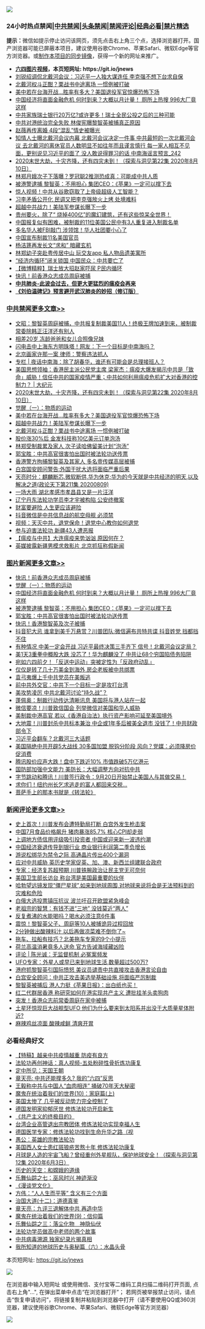 ![](https://raw.githubusercontent.com/fqnews/bnews/master/64photo/fqnews-qr.jpg)

<div id="tt">
<h3>24小时热点禁闻|<a href="#%E4%B8%AD%E5%85%B1%E7%A6%81%E9%97%BB%E6%9B%B4%E5%A4%9A%E6%96%87%E7%AB%A0">中共禁闻</a>|<a href="#%E5%9B%BE%E7%89%87%E6%96%B0%E9%97%BB%E6%9B%B4%E5%A4%9A%E6%96%87%E7%AB%A0">头条禁闻</a>|<a href="#%E6%96%B0%E9%97%BB%E8%AF%84%E8%AE%BA%E6%9B%B4%E5%A4%9A%E6%96%87%E7%AB%A0">禁闻评论|<a href="#%E5%BF%85%E7%9C%8B%E7%BB%8F%E5%85%B8%E5%A5%BD%E6%96%87">经典必看|<a href="/video.md#%E7%A6%81%E7%89%87%E7%B2%BE%E9%80%89">禁片精选</a></h3>
<div><b>提示：</b>微信如提示停止访问该网页，须先点击右上角三个点，选择浏览器打开。国产浏览器可能已屏蔽本项目，建议使用谷歌Chrome、苹果Safari、微软Edge等官方浏览器。或<a href="https://github.com/fqnews/bnews/blob/master/%E5%88%B6%E4%BD%9Cgit%E7%A6%81%E9%97%BB%E9%95%9C%E5%83%8F.md">制作本项目的同步镜像</a>，获得一个新的网址来推广。</div>
<ul>
<li><b><a href="http://d1.bdrive.tk/64.mp4" target="_blank">六四图片视频</a>，本页短网址: https://git.io/jnews</b></li>
<li><a href="/cnnews/20200810/1377494.md">刘锐绍调侃北戴河会议：习近平一人独大谋连任 李克强不想下台求自保 </a></li>
<li><a href="/cbnews/20200810/1377582.md">北戴河权斗正酣？栗战书中途离场 一惯例被打破</a></li>
<li><a href="/cbnews/20200810/1377667.md">美中若在台海开战…胜率有多大？美国退役军官惊爆恐怖下场</a></li>
<li><a href="/topimagenews/20200810/1377710.md">中国经济将直面金融危机 何时到来？大概以月计量！ 厕所上热搜 996大厂竟这样</a></li>
<li><a href="/bannedvideo/20200810/1377484.md">中共家族瑞士银行20万亿?或许更多！瑞士全民公投之后的三种可能</a></li>
<li><a href="/cnnews/20200810/1377599.md">中共对港统治完全失败 林俊宪曝黎智英被捕真正原因</a></li>
<li><a href="/yule/20200810/1377602.md">赵薇再传离婚 4段“混乱”情史被曝光</a></li>
<li><a href="/comments/20200810/1377784.md">知情人士曝北戴河会议内幕 北戴河会议决定一件事 中共最短的一次北戴河会议 去北戴河的离休官员人数明显不如往年而且谨言慎行 每一家人相互不见面，更别说见习近平的面了 没人敢说得罪习的话 中南海谣言预言_242</a></li>
<li><a href="/cbnews/20200810/1377773.md">2020末世大劫，十灾齐降，还有四灾未到！（探索与洞见第22集 2020年8月10日）</a></li>
<li><a href="/cnnews/hknews/20200810/1377596.md">林郑月娥次子下落曝？罗冠聪2推测恐成真：可能成中共人质</a></li>
<li><a href="/topimagenews/20200810/1377628.md">被港警逮捕 黎智英：不用担心 集团CEO：《苹果》一定可以撑下去</a></li>
<li><a href="/cnnews/20200810/1377512.md">惊人视频！中共从谷歌窃取了上帝级超级人工智能？</a></li>
<li><a href="/cnnews/20200810/1377702.md">习李矛盾公开化 民调又把李克强放火上烤 处境难料</a></li>
<li><a href="/cbnews/20200810/1377583.md">超越中共战力！美陆军参谋长曝下一步</a></li>
<li><a href="/ssgc/20200811/1377873.md">贵州要火，除了“ 烧掉400亿”的魔幻建筑，还有这些惊呆全世界！</a></li>
<li><a href="/headline/20200810/1377842.md">中国报复似有困难，被制裁的11位美国公民中有3人重复进入制裁名单</a></li>
<li><a href="/cnnews/20200810/1377714.md">多名华人被FBI敲门 涉领馆！华人社团要小心了</a></li>
<li><a href="/worldnews/20200810/1377683.md">中国宣布制裁11名美国官员</a></li>
<li><a href="/ssgc/20200810/1377634.md">杨洁篪再发长文“求和” 暗藏玄机</a></li>
<li><a href="/cnnews/20200810/1377562.md">林郑幼子突赴粤传居中山 玩交友app 私人物品遗美寓所</a></li>
<li><a href="/comments/20200810/1377719.md">“经济内循环”闭关锁国 中国民众：中共要亡了</a></li>
<li><a href="/comments/20200810/1377720.md">【微博精粹】瑞士放大招赵家吓尿 P民内循环</a></li>
<li><a href="/topimagenews/20200811/1377855.md">快讯！前香港众志成员周庭被捕</a></li>
<li><b><a href="/comments/20200211/1275071.md" target="_blank">中共肺炎-此波会过去，但更大更猛烈的瘟疫会再来</a></b></li>
<li><b><a href="/comments/20200207/1272816.md" target="_blank">《刘伯温碑记》预言避开武汉肺炎的妙招（修订版）</a></b></li>
</ul>
</div>

<div class="catlist">
<h3><a href="/cbnews/" target="_blank">中共禁闻</a><span><a href="/cbnews/" target="_blank" rel="nofollow">更多文章>></a></span></h3>
<ul>
<li><a href="/cbnews/20200811/1377923.md" target="_blank">文昭：黎智英周庭被捕，中共报复制裁美国11人！终极王牌加速到来，被制裁常委除韩正汪洋还有别人</a></li>
<li><a href="/cbnews/20200811/1377922.md" target="_blank">相差20岁 冻龄爸爸和女儿合照像兄妹</a></li>
<li><a href="/cbnews/20200811/1377921.md" target="_blank">闪电击中上海东方明珠塔！网友：下一个目标是中南海吗？</a></li>
<li><a href="/cbnews/20200811/1377893.md" target="_blank">北京画家许那一案 律师：警察违法抓人</a></li>
<li><a href="/cbnews/20200811/1377882.md" target="_blank">专栏 | 夜话中南海：除了胡春华，谁还有可能会是总理接班人？</a></li>
<li><a href="/cbnews/20200810/1377785.md" target="_blank">美国思想领袖：香港民主派公民党主席 梁家杰：瘟疫大爆发揭示中共是「致命」威胁！信任中共的国家疫情严重；中共如何利用瘟疫危机扩大对香港的控制力？ |  大纪元</a></li>
<li><a href="/cbnews/20200810/1377773.md" target="_blank">2020末世大劫，十灾齐降，还有四灾未到！（探索与洞见第22集 2020年8月10日）</a></li>
<li><a href="/comments/20200810/1377609.md" target="_blank">觉醒（一）：物质的运动</a></li>
<li><a href="/cbnews/20200810/1377667.md" target="_blank">美中若在台海开战…胜率有多大？美国退役军官惊爆恐怖下场</a></li>
<li><a href="/cbnews/20200810/1377583.md" target="_blank">超越中共战力！美陆军参谋长曝下一步</a></li>
<li><a href="/cbnews/20200810/1377582.md" target="_blank">北戴河权斗正酣？栗战书中途离场 一惯例被打破</a></li>
<li><a href="/cbnews/20200810/1377581.md" target="_blank">股价涨30%后 金发科技称10亿美元订单泡汤</a></li>
<li><a href="/cbnews/20200810/1377575.md" target="_blank">林郑受制裁累及家人 次子读哈佛留美计划“泡汤”</a></li>
<li><a href="/comments/20200810/1377559.md" target="_blank">郭宝胜：中共高官很害怕出国时被法轮功送传票</a></li>
<li><a href="/cbnews/20200810/1377551.md" target="_blank">香港警方拘捕黎智英及其家人 多名壹传媒高层被捕</a></li>
<li><a href="/cbnews/20200810/1377500.md" target="_blank">白宫国安顾问警告:外国干扰大选将面临严重后果</a></li>
<li><a href="/cbnews/20200810/1377454.md" target="_blank">天亮时分：麒麟断芯,微软断供,华为休克;华为的今天就是中共经济的明天,以及解决之道(政论天下第211集 20200809)</a></li>
<li><a href="/cbnews/20200810/1377404.md" target="_blank">一场大雨 湖北孝感市孝昌县又是一片汪洋</a></li>
<li><a href="/cbnews/20200809/1377362.md" target="_blank">辽宁丹东法轮功学员李才宇被构陷 公安终撤案</a></li>
<li><a href="/cbnews/20200809/1377339.md" target="_blank">财富要避险 人生更应该避险</a></li>
<li><a href="/cbnews/20200809/1377337.md" target="_blank">抖音微信是中共信息战的航空母舰 必须禁</a></li>
<li><a href="/comments/20200809/1377181.md" target="_blank">视频：天灭中共，退党保命！退党中心教你如何退党</a></li>
<li><a href="/cbnews/20200809/1377186.md" target="_blank">参与迫害法轮功 新疆43人遭恶报</a></li>
<li><a href="/cbnews/20200809/1377270.md" target="_blank">【瘟疫与中共】大连瘟疫来势汹汹 原因何在？</a></li>
<li><a href="/cbnews/20200809/1377251.md" target="_blank">英媒披露新疆男模求救影片 北京抓狂称假新闻</a></li>

</ul>
</div>
<div class="catlist">
<h3><a href="/topimagenews/" target="_blank">图片新闻</a><span><a href="/topimagenews/" target="_blank" rel="nofollow">更多文章>></a></span></h3>
<ul>
<li><a href="/topimagenews/20200811/1377855.md" target="_blank">快讯！前香港众志成员周庭被捕</a></li>
<li><a href="/comments/20200810/1377609.md" target="_blank">觉醒（一）：物质的运动</a></li>
<li><a href="/topimagenews/20200810/1377710.md" target="_blank">中国经济将直面金融危机 何时到来？大概以月计量！ 厕所上热搜 996大厂竟这样</a></li>
<li><a href="/topimagenews/20200810/1377628.md" target="_blank">被港警逮捕 黎智英：不用担心 集团CEO：《苹果》一定可以撑下去</a></li>
<li><a href="/comments/20200810/1377559.md" target="_blank">郭宝胜：中共高官很害怕出国时被法轮功送传票</a></li>
<li><a href="/topimagenews/20200810/1377469.md" target="_blank">快讯！香港黎智英及次子被捕</a></li>
<li><a href="/topimagenews/20200809/1377376.md" target="_blank">抖音犯大忌 谁拿到美千万悬赏？川普团队:微信遍布共特共谍 抖音姓党 挡都挡不住</a></li>
<li><a href="/topimagenews/20200809/1377321.md" target="_blank">有种情况 中美一定会开战 习近平最终决策三手齐下 信号！北戴河会议定局？</a></li>
<li><a href="/topimagenews/20200809/1377246.md" target="_blank">美1天3重拳中概股大跌 没芯了！华为麒麟没了 中共让68个穷国陷债务陷阱</a></li>
<li><a href="/topimagenews/20200809/1377193.md" target="_blank">宛如六四前夕！「反送中运动」突被定性为「反政府动乱」</a></li>
<li><a href="/topimagenews/20200809/1377013.md" target="_blank">仅仅是转了几十万美金到海外 房企老板被中共绑票</a></li>
<li><a href="/topimagenews/20200809/1377012.md" target="_blank">袁弓夷爆上千中共党员在美叛逃</a></li>
<li><a href="/topimagenews/20200809/1376988.md" target="_blank">前中共外交官：中共下一个目标一定是攻打台湾</a></li>
<li><a href="/topimagenews/20200809/1376970.md" target="_blank">美攻势凌厉 中共北戴河讨论“持久战”？</a></li>
<li><a href="/topimagenews/20200808/1376653.md" target="_blank">蓬佩奥：制裁行动传达清晰讯息 美国将与港人站在一起</a></li>
<li><a href="/topimagenews/20200808/1376494.md" target="_blank">微信要凉！川普致信国会 列举微信对美国和华人威胁</a></li>
<li><a href="/topimagenews/20200808/1376493.md" target="_blank">美制裁中港高官 若以《香港自治法》执行资产影响可延至美国境外</a></li>
<li><a href="/topimagenews/20200807/1376320.md" target="_blank">大地震！川普封杀中共标本兼治 中企或1年多后被美全退市 没钱了！中共财政部令下</a></li>
<li><a href="/topimagenews/20200807/1376226.md" target="_blank">习近平会翻车？北戴河三大话题</a></li>
<li><a href="/topimagenews/20200807/1376194.md" target="_blank">美国隔绝中共开辟5大战线 30多国加盟 脱钩分阶段 风向？党媒：必须降房价促消费</a></li>
<li><a href="/topimagenews/20200807/1376088.md" target="_blank">腾讯股价应声大跌！盘中下跌近10% 市值跌破5万亿港元</a></li>
<li><a href="/topimagenews/20200807/1376087.md" target="_blank">国防部加强中文能力 美防长：大幅调整方向对抗中共</a></li>
<li><a href="/topimagenews/20200807/1375982.md" target="_blank">字节跳动和腾讯！川普签行政令：9月20日开始禁止美国人与其做交易！</a></li>
<li><a href="/topimagenews/20200807/1375920.md" target="_blank">求你们！纽约州长乞求逃走的富人都回来交税…</a></li>
<li><a href="/comments/20200807/1375707.md" target="_blank">菩萨手上的那本书就是《转法轮》</a></li>

</ul>
</div>
<div class="catlist">
<h3><a href="/comments/" target="_blank">新闻评论</a><span><a href="/comments/" target="_blank" rel="nofollow">更多文章>></a></span></h3>
<ul>
<li><a href="/comments/20200811/1377941.md" target="_blank">史上首次！川普发布会遭特勤局打断 白宫外发生枪击案</a></li>
<li><a href="/comments/20200811/1377940.md" target="_blank">中国7月食品价格飙升 猪肉暴涨85.7% 核心CPI却走弱</a></li>
<li><a href="/comments/20200811/1377931.md" target="_blank">上调地方债信用评级吸引投资者 中国或迎来新一波违约潮</a></li>
<li><a href="/comments/20200811/1377930.md" target="_blank">中国经济衰退传导到银行业 商业银行利润第二季负增长</a></li>
<li><a href="/comments/20200811/1377929.md" target="_blank">游说松绑华为禁令之际 高通晶片传出400个漏洞</a></li>
<li><a href="/comments/20200811/1377928.md" target="_blank">应对中共威胁 英历史学家促英、加、澳、新西兰组建联合政府</a></li>
<li><a href="/comments/20200811/1377915.md" target="_blank">专家：经济复苏超预期 川普铁腕政治让民主党无可奈何</a></li>
<li><a href="/comments/20200811/1377906.md" target="_blank">美国卫生部长访台 称台湾是美国最重要的伙伴</a></li>
<li><a href="/comments/20200811/1377905.md" target="_blank">哈勃望远镜发现“僵尸星球”,如来到地球周围,对地球来说将会是无法预料到的灾难和危险</a></li>
<li><a href="/comments/20200811/1377888.md" target="_blank">白俄大选投票镇压抗议    波兰吁召开欧盟紧急峰会</a></li>
<li><a href="/comments/20200811/1377885.md" target="_blank">老祖宗的智慧：有钱不进“三地”  没钱莫近“两人”</a></li>
<li><a href="/comments/20200811/1377884.md" target="_blank">反复煮沸的水能喝吗？喝水必须注意6件事</a></li>
<li><a href="/comments/20200811/1377880.md" target="_blank">震惊！黎智英父子、周庭等10人被捕诡异过程回放</a></li>
<li><a href="/comments/20200811/1377879.md" target="_blank">2分钟做出酸辣料汁 以后再做凉菜难不倒你了~</a></li>
<li><a href="/comments/20200811/1377878.md" target="_blank">拖车、拉船有技巧？北美拖车专家的9个小提示</a></li>
<li><a href="/comments/20200811/1377870.md" target="_blank">荷兰高温消暑竟多人送命     官方告诫海域藏凶险</a></li>
<li><a href="/comments/20200811/1377865.md" target="_blank">评论 | 陈光诚：无监督机制  必冤案频发</a></li>
<li><a href="/comments/20200811/1377864.md" target="_blank">UFO专家：外星人或早已来到地球生活,数量超过500万?</a></li>
<li><a href="/comments/20200811/1377858.md" target="_blank">港府抓黎智英引国际愤怒 美议员谴责中共直接攻击香港言论自由</a></li>
<li><a href="/comments/20200811/1377852.md" target="_blank">白宫安全顾问：中共正攻击美选举基础设施 将面临严厉制裁</a></li>
<li><a href="/comments/20200810/1377845.md" target="_blank">黎智英被捕后 港人力挺《苹果日报》：出白纸也买！</a></li>
<li><a href="/comments/20200810/1377801.md" target="_blank">红二代群居香港 称研究如何在港实现共产主义 遭批挂羊头卖狗肉</a></li>
<li><a href="/comments/20200810/1377800.md" target="_blank">突发！香港众志前常委周庭在家中被捕</a></li>
<li><a href="/comments/20200810/1377799.md" target="_blank">土星环惊现巨大战舰型UFO 他们为什么要来到太阳系并出没于大质量星体附近?</a></li>
<li><a href="/comments/20200810/1377798.md" target="_blank">麻辣鸡丝凉面 酸辣咸鲜 清爽开胃</a></li>

</ul>
</div>

<div class="catlist">
<h3>必看经典好文</h3>
<ul>
<li><a href="/comments/20200424/1318689.md" target="_blank">【特稿】越亲中共疫情越重 防疫有良方</a></li>
<li><a href="/comments/20190516/1128964.md" target="_blank">法轮功再创神话：真人视频-五处粉碎性骨折炼功康复</a></li>
<li><a href="/tculture/xiulian/20151111/470021.md" target="_blank">定中所见：天国王朝</a></li>
<li><a href="/comments/20200607/1341003.md" target="_blank">章天亮: 中共还能撑多久? 我的“六四”反思</a></li>
<li><a href="/cbnews/20200730/1371580.md" target="_blank">王毅称中共与中国人“血肉相连” 捅破70年天大秘密</a></li>
<li><a href="/topimagenews/20180529/950153.md" target="_blank">魔鬼在统治着我们的世界(10)：家庭篇(上)</a></li>
<li><a href="/comments/20200624/1349702.md" target="_blank">美国太惨了 几乎被反动势力完全控制了</a></li>
<li><a href="/comments/20200722/1364497.md" target="_blank">德国发明家抑郁厌世 修炼法轮功开启新生</a></li>
<li><a href="/bookwiki/20171120/858084.md" target="_blank">《共产主义的终极目的》</a></li>
<li><a href="/comments/20200528/1335859.md" target="_blank">台湾企业高管退出宗教团体 修炼法轮功实现幸福人生</a></li>
<li><a href="/comments/20200607/783186.md" target="_blank">德国医学专家：修炼法轮功找到生命升华之路（视</a></li>
<li><a href="/comments/20200313/1292991.md" target="_blank">愚公：英雄的宗教法轮功</a></li>
<li><a href="/comments/20190126/1070164.md" target="_blank">美国西人女士患红斑狼疮苦熬十年 修炼法轮功康复</a></li>
<li><a href="/comments/20200712/1359456.md" target="_blank">月球是人造的宇宙飞船？曾经重创外星舰队，保护地球安全！（探索与洞见第12集 2020年6月3日）</a></li>
<li><a href="/cbnews/20190219/1083302.md" target="_blank">历史的天空：和嫦娥的道缘</a></li>
<li><a href="/tculture/20190101/792550.md" target="_blank">乐舞仙踪之七：巫风时兴 神迹渐没</a></li>
<li><a href="/comments/20200521/783167.md" target="_blank">《漫谈党文化》</a></li>
<li><a href="/comments/20200720/1363377.md" target="_blank">方伟：“人人生而平等” 含义有三个方面</a></li>
<li><a href="/cbnews/20180318/916241.md" target="_blank">治国大道(十二)：道德真鉴</a></li>
<li><a href="/comments/20131119/1029445.md" target="_blank">章天亮：九评三退解体中共 再造中华</a></li>
<li><a href="/topimagenews/20180529/949649.md" target="_blank">魔鬼在统治着我们的世界(9)：信仰篇</a></li>
<li><a href="/tculture/20190101/1056889.md" target="_blank">乐舞仙踪之三：落尘化物　神隐仙伏</a></li>
<li><a href="/comments/20200629/1352533.md" target="_blank">法轮功学员做高中老师的两个故事</a></li>
<li><a href="/ccpdope/20200412/1311165.md" target="_blank">中共病毒溯源 独家纪录片揭真相</a></li>
<li><a href="/cbnews/20171115/856086.md" target="_blank">我所知道的地球历史与奥秘篇（六）：水晶头骨</a></li>

</ul>
</div>

本页短网址: https://git.io/jnews

![](https://raw.githubusercontent.com/fqnews/bnews/master/64photo/fqnews-qr.jpg)

在浏览器中输入短网址 或使用微信、支付宝等二维码工具扫描二维码打开页面, 点击右上角"...", 在弹出菜单中点击“在浏览器打开”； 若网页被举报禁止访问，请点击“恢复申请访问”，将链接复制并粘贴到浏览器中打开（请不要使用QQ或360浏览器，建议使用谷歌Chrome、苹果Safari、微软Edge等官方浏览器）

![](https://raw.githubusercontent.com/fqnews/bnews/master/64photo/wx.jpg)